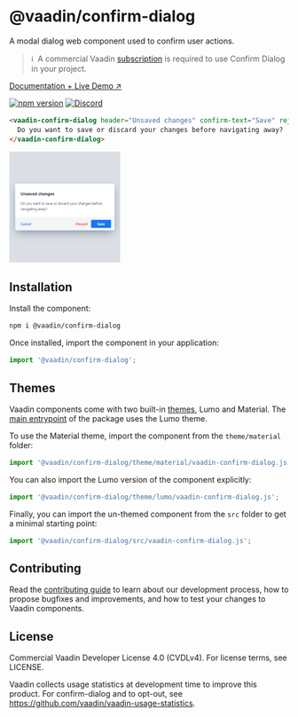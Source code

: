 # @vaadin/confirm-dialog

A modal dialog web component used to confirm user actions.

> ℹ️&nbsp; A commercial Vaadin [subscription](https://vaadin.com/pricing) is required to use Confirm Dialog in your project.

[Documentation + Live Demo ↗](https://vaadin.com/docs/latest/ds/components/confirm-dialog)

[![npm version](https://badgen.net/npm/v/@vaadin/confirm-dialog)](https://www.npmjs.com/package/@vaadin/confirm-dialog)
[![Discord](https://img.shields.io/discord/732335336448852018?label=discord)](https://discord.gg/PHmkCKC)

```html
<vaadin-confirm-dialog header="Unsaved changes" confirm-text="Save" reject-text="Discard" cancel reject>
  Do you want to save or discard your changes before navigating away?
</vaadin-confirm-dialog>
```

[<img src="https://raw.githubusercontent.com/vaadin/web-components/master/packages/confirm-dialog/screenshot.png" width="200" alt="Screenshot of vaadin-confirm-dialog">](https://vaadin.com/docs/latest/ds/components/confirm-dialog)

## Installation

Install the component:

```sh
npm i @vaadin/confirm-dialog
```

Once installed, import the component in your application:

```js
import '@vaadin/confirm-dialog';
```

## Themes

Vaadin components come with two built-in [themes](https://vaadin.com/docs/latest/ds/customization/using-themes), Lumo and Material.
The [main entrypoint](https://github.com/vaadin/web-components/blob/master/packages/confirm-dialog/vaadin-confirm-dialog.js) of the package uses the Lumo theme.

To use the Material theme, import the component from the `theme/material` folder:

```js
import '@vaadin/confirm-dialog/theme/material/vaadin-confirm-dialog.js';
```

You can also import the Lumo version of the component explicitly:

```js
import '@vaadin/confirm-dialog/theme/lumo/vaadin-confirm-dialog.js';
```

Finally, you can import the un-themed component from the `src` folder to get a minimal starting point:

```js
import '@vaadin/confirm-dialog/src/vaadin-confirm-dialog.js';
```

## Contributing

Read the [contributing guide](https://vaadin.com/docs/latest/guide/contributing/overview) to learn about our development process, how to propose bugfixes and improvements, and how to test your changes to Vaadin components.

## License

Commercial Vaadin Developer License 4.0 (CVDLv4). For license terms, see LICENSE.

Vaadin collects usage statistics at development time to improve this product.
For confirm-dialog and to opt-out, see https://github.com/vaadin/vaadin-usage-statistics.
